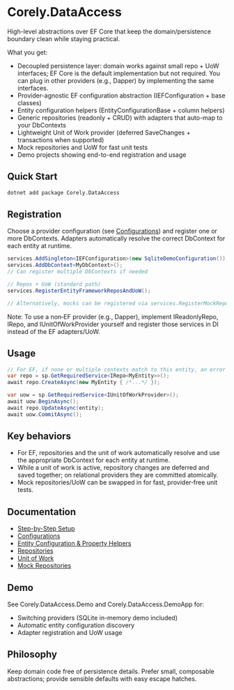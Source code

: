 ﻿# Corely.DataAccess

High-level abstractions over EF Core that keep the domain/persistence boundary clean while staying practical.

What you get:
- Decoupled persistence layer: domain works against small repo + UoW interfaces; EF Core is the default implementation but not required. You can plug in other providers (e.g., Dapper) by implementing the same interfaces.
- Provider-agnostic EF configuration abstraction (IEFConfiguration + base classes)
- Entity configuration helpers (EntityConfigurationBase + column helpers)
- Generic repositories (readonly + CRUD) with adapters that auto-map to your DbContexts
- Lightweight Unit of Work provider (deferred SaveChanges + transactions when supported)
- Mock repositories and UoW for fast unit tests
- Demo projects showing end-to-end registration and usage

## Quick Start
```bash
dotnet add package Corely.DataAccess
```

## Registration
Choose a provider configuration (see [Configurations](configurations.md)) and register one or more DbContexts. Adapters automatically resolve the correct DbContext for each entity at runtime.
```csharp
services.AddSingleton<IEFConfiguration>(new SqliteDemoConfiguration()); // or MySql/Postgres/InMemory
services.AddDbContext<MyDbContext>(); 
// Can register multiple DbContexts if needed

// Repos + UoW (standard path)
services.RegisterEntityFrameworkReposAndUoW();

// Alternatively, mocks can be registered via services.RegisterMockReposAndUoW() for fast tests.
```
Note: To use a non‑EF provider (e.g., Dapper), implement IReadonlyRepo<T>, IRepo<T>, and IUnitOfWorkProvider yourself and register those services in DI instead of the EF adapters/UoW.

## Usage
```csharp
// For EF, if none or multiple contexts match to this entity, an error is thrown.
var repo = sp.GetRequiredService<IRepo<MyEntity>>();
await repo.CreateAsync(new MyEntity { /*...*/ });

var uow = sp.GetRequiredService<IUnitOfWorkProvider>();
await uow.BeginAsync();
await repo.UpdateAsync(entity);
await uow.CommitAsync();
```

## Key behaviors
- For EF, repositories and the unit of work automatically resolve and use the appropriate DbContext for each entity at runtime.
- While a unit of work is active, repository changes are deferred and saved together; on relational providers they are committed atomically.
- Mock repositories/UoW can be swapped in for fast, provider‑free unit tests.

## Documentation
- [Step-by-Step Setup](step-by-step-setup.md)
- [Configurations](configurations.md)
- [Entity Configuration & Property Helpers](entity-configuration.md)
- [Repositories](repositories.md)
- [Unit of Work](unit-of-work.md)
- [Mock Repositories](mock-repositories.md)

## Demo
See Corely.DataAccess.Demo and Corely.DataAccess.DemoApp for:
- Switching providers (SQLite in-memory demo included)
- Automatic entity configuration discovery
- Adapter registration and UoW usage

## Philosophy
Keep domain code free of persistence details. Prefer small, composable abstractions; provide sensible defaults with easy escape hatches.
